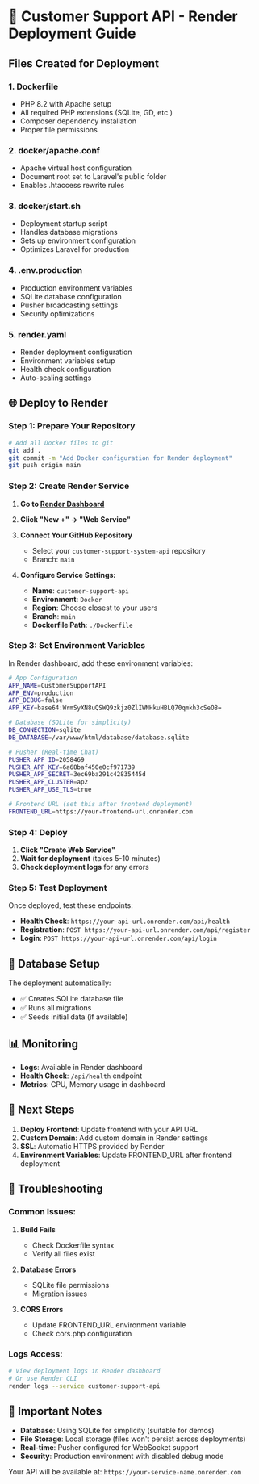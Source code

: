 # 🚀 Customer Support API - Render Deployment Guide

## Files Created for Deployment

### 1. **Dockerfile**

-   PHP 8.2 with Apache setup
-   All required PHP extensions (SQLite, GD, etc.)
-   Composer dependency installation
-   Proper file permissions

### 2. **docker/apache.conf**

-   Apache virtual host configuration
-   Document root set to Laravel's public folder
-   Enables .htaccess rewrite rules

### 3. **docker/start.sh**

-   Deployment startup script
-   Handles database migrations
-   Sets up environment configuration
-   Optimizes Laravel for production

### 4. **.env.production**

-   Production environment variables
-   SQLite database configuration
-   Pusher broadcasting settings
-   Security optimizations

### 5. **render.yaml**

-   Render deployment configuration
-   Environment variables setup
-   Health check configuration
-   Auto-scaling settings

## 🌐 Deploy to Render

### Step 1: Prepare Your Repository

```bash
# Add all Docker files to git
git add .
git commit -m "Add Docker configuration for Render deployment"
git push origin main
```

### Step 2: Create Render Service

1. **Go to [Render Dashboard](https://render.com/)**
2. **Click "New +" → "Web Service"**
3. **Connect Your GitHub Repository**

    - Select your `customer-support-system-api` repository
    - Branch: `main`

4. **Configure Service Settings:**
    - **Name**: `customer-support-api`
    - **Environment**: `Docker`
    - **Region**: Choose closest to your users
    - **Branch**: `main`
    - **Dockerfile Path**: `./Dockerfile`

### Step 3: Set Environment Variables

In Render dashboard, add these environment variables:

```bash
# App Configuration
APP_NAME=CustomerSupportAPI
APP_ENV=production
APP_DEBUG=false
APP_KEY=base64:WrmSyXN8uQSWQ9zkjz0ZlIWNHkuHBLQ70qmkh3cSeO8=

# Database (SQLite for simplicity)
DB_CONNECTION=sqlite
DB_DATABASE=/var/www/html/database/database.sqlite

# Pusher (Real-time Chat)
PUSHER_APP_ID=2058469
PUSHER_APP_KEY=6a68baf450e0cf971739
PUSHER_APP_SECRET=3ec69ba291c42835445d
PUSHER_APP_CLUSTER=ap2
PUSHER_APP_USE_TLS=true

# Frontend URL (set this after frontend deployment)
FRONTEND_URL=https://your-frontend-url.onrender.com
```

### Step 4: Deploy

1. **Click "Create Web Service"**
2. **Wait for deployment** (takes 5-10 minutes)
3. **Check deployment logs** for any errors

### Step 5: Test Deployment

Once deployed, test these endpoints:

-   **Health Check**: `https://your-api-url.onrender.com/api/health`
-   **Registration**: `POST https://your-api-url.onrender.com/api/register`
-   **Login**: `POST https://your-api-url.onrender.com/api/login`

## 🔧 Database Setup

The deployment automatically:

-   ✅ Creates SQLite database file
-   ✅ Runs all migrations
-   ✅ Seeds initial data (if available)

## 📊 Monitoring

-   **Logs**: Available in Render dashboard
-   **Health Check**: `/api/health` endpoint
-   **Metrics**: CPU, Memory usage in dashboard

## 🔗 Next Steps

1. **Deploy Frontend**: Update frontend with your API URL
2. **Custom Domain**: Add custom domain in Render settings
3. **SSL**: Automatic HTTPS provided by Render
4. **Environment Variables**: Update FRONTEND_URL after frontend deployment

## 🚨 Troubleshooting

### Common Issues:

1. **Build Fails**

    - Check Dockerfile syntax
    - Verify all files exist

2. **Database Errors**

    - SQLite file permissions
    - Migration issues

3. **CORS Errors**
    - Update FRONTEND_URL environment variable
    - Check cors.php configuration

### Logs Access:

```bash
# View deployment logs in Render dashboard
# Or use Render CLI
render logs --service customer-support-api
```

## 📝 Important Notes

-   **Database**: Using SQLite for simplicity (suitable for demos)
-   **File Storage**: Local storage (files won't persist across deployments)
-   **Real-time**: Pusher configured for WebSocket support
-   **Security**: Production environment with disabled debug mode

Your API will be available at: `https://your-service-name.onrender.com`
